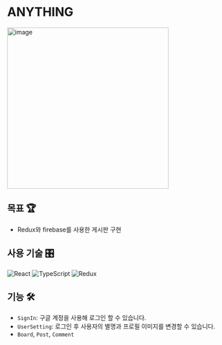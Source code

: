 # ANYTHING

<img width="373" alt="image" src="https://github.com/Cattamoo/anything/assets/87294942/d10da8f4-bc72-4bde-9a01-9f0e0cff513f">

## 목표 🏆

- Redux와 firebase를 사용한 게시판 구현

## 사용 기술 🎛️

![React](https://img.shields.io/badge/-React-61dafb?style=flat-square&logo=react&logoColor=ffffff)
![TypeScript](https://img.shields.io/badge/-TypeScript-3178c6?style=flat-square&logo=typescript&logoColor=ffffff)
![Redux](https://img.shields.io/badge/-Redux-764abc?style=flat-square&logo=redux&logoColor=ffffff)

## 기능 🛠️

- `SignIn`: 구글 계정을 사용해 로그인 할 수 있습니다.
- `UserSetting`: 로그인 후 사용자의 별명과 프로필 이미지를 변경할 수 있습니다.
- `Board`, `Post`, `Comment`
